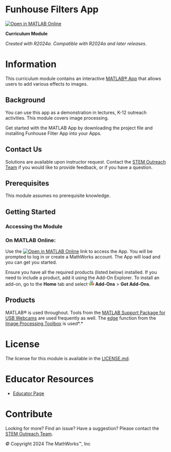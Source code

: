 
# Funhouse Filters App
[![Open in MATLAB Online](https://www.mathworks.com/images/responsive/global/open-in-matlab-online.svg)](https://matlab.mathworks.com/open/github/v1?repo=WynterJ/funfilters&project=https://github.com/WynterJ/funfilters/blob/main/Funhouse.prj)

**Curriculum Module**

_Created with R2024a. Compatible with R2024a and later releases._

# Information

This curriculum module contains an interactive [MATLAB® App](https://www.mathworks.com/help/matlab/creating_guis/apps-overview.html) that allows users to add various effects to images.


## Background

You can use this app as a demonstration in lectures, K\-12 outreach activities. This module covers image processing.


 Get started with the MATLAB App by downloading the project file and installing Funhouse Filter App into your Apps. 

## Contact Us

Solutions are available upon instructor request. Contact the [STEM Outreach Team](http://stemoutreach@groups.mathworks.com) if you would like to provide feedback, or if you have a question.


## Prerequisites

This module assumes no prerequisite knowledge.


## Getting Started
### Accessing the Module
### **On MATLAB Online:**

Use the [![Open in MATLAB Online](https://www.mathworks.com/images/responsive/global/open-in-matlab-online.svg)](https://matlab.mathworks.com/open/github/v1?repo=WynterJ/funfilters&project=https://github.com/WynterJ/funfilters/blob/main/Funhouse.prj) link to access the App. You will be prompted to log in or create a MathWorks account. The App will load and you can get you started.


Ensure you have all the required products (listed below) installed. If you need to include a product, add it using the Add\-On Explorer. To install an add\-on, go to the **Home** tab and select  ![image_1.png](Images/image_1.png) **Add-Ons** > **Get Add-Ons**. 


## Products

MATLAB® is used throughout. Tools from the [MATLAB Support Package for USB Webcams](https://www.mathworks.com/matlabcentral/fileexchange/45182-matlab-support-package-for-usb-webcams?s_tid=srchtitle_support_results_1_webcam%20support%20package) are used frequently as well. The [edge](https://www.mathworks.com/help/images/ref/edge.html) function from the  [Image Processing Toolbox](https://www.mathworks.com/products/image-processing.html?s_tid=srchtitle_site_search_1_image%20processing) is used*.*


# License

The license for this module is available in the [LICENSE.md](https://github.com/MathWorks-Teaching-Resources/REPO_NAME/blob/release/LICENSE.md).

# Educator Resources
-  [Educator Page](https://www.mathworks.com/academia/educators.html) 

# Contribute 

Looking for more? Find an issue? Have a suggestion? Please contact the [STEM Outreach Team](http://stemoutreach@groups.mathworks.com). 


 *©* Copyright 2024 The MathWorks™, Inc



